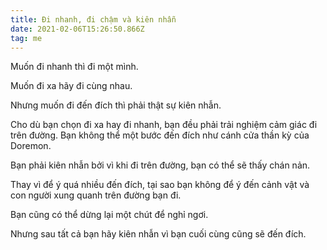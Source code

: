 ```yaml
---
title: Đi nhanh, đi chậm và kiên nhẫn
date: 2021-02-06T15:26:50.866Z
tag: me
---
```

Muốn đi nhanh thì đi một mình.

Muốn đi xa hãy đi cùng nhau.

Nhưng muốn đi đến đích thì phải thật sự kiên nhẫn.

Cho dù bạn chọn đi xa hay đi nhanh, bạn đều phải trải nghiệm cảm giác đi trên đường. Bạn không thể một bước đến đích như cánh cửa thần kỳ của Doremon.

Bạn phải kiên nhẫn bởi vì khi đi trên đường, bạn có thể sẽ thấy chán nản.

Thay vì để ý quá nhiều đến đích, tại sao bạn không để ý đến cảnh vật và con người xung quanh trên đường bạn đi.

Bạn cũng có thể dừng lại một chút để nghỉ ngơi.

Nhưng sau tất cả bạn hãy kiên nhẫn vì bạn cuối cùng cũng sẽ đến đích.